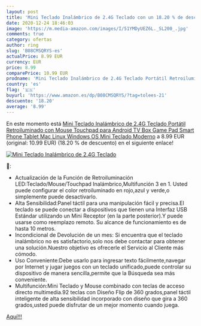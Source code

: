 ```yaml
---
layout: post
title: 'Mini Teclado Inalámbrico de 2.4G Teclado con un 18.20 % de descuento'
date: 2020-12-24 18:46:03
image: 'https://m.media-amazon.com/images/I/51YMDyUEZ6L._SL200_.jpg'
comments: true
category: ofertas
author: ring
slug: 'B08CMSQRYS-es'
actualPrice: 8.99 EUR
currency: EUR
price: 8.99
comparePrice: 10.99 EUR
prodname: 'Mini Teclado Inalámbrico de 2.4G Teclado Portátil Retroiluminado con Mouse Touchpad para Android TV Box Game Pad Smart Phone Tablet Mac Linux Windows OS Mini Teclado Moderno'
country: 'es'
flag: '🇪🇸'
buyurl: 'https://www.amazon.es/dp/B08CMSQRYS/?tag=tolees-21'
descuento: '18.20'
average: '8.99'
---
```


En este momento está [Mini Teclado Inalámbrico de 2.4G Teclado Portátil Retroiluminado con Mouse Touchpad para Android TV Box Game Pad Smart Phone Tablet Mac Linux Windows OS Mini Teclado Moderno](https://www.amazon.es/dp/B08CMSQRYS/?tag=tolees-21) a 8.99 EUR (original: 10.99 EUR) (18.20 %  de descuento) en el siguiente enlace!

[![Mini Teclado Inalámbrico de 2.4G Teclado](https://m.media-amazon.com/images/I/51YMDyUEZ6L._SL200_.jpg)](https://www.amazon.es/dp/B08CMSQRYS/?tag=tolees-21)

🔎:

- Actualización de la Función de Retroiluminación LED:Teclado/Mouse/Touchpad Inalámbrico,Multifunción 3 en 1. Usted puede configurar el color retroiluminado en rojo,azul y verde,o simplemente puede desactivarlo.
- Alta Sensibilidad:Panel táctil para una manipulación fácil y precisa.El teclado se puede conectar a dispositivos que tienen una Interfaz USB Estándar utilizando un Mini Receptor (en la parte posterior).Y puede usarse como reemplazo remoto. Su alcance de funcionamiento es de hasta 10 metros.
- Incondicional de Devolución de un mes: Si encuentra que el teclado inalámbrico no es satisfactorio,solo nos debe contactar para obtener una solución.Nuestro objetivo es ofrecerle el Servicio al Cliente más cómodo.
- Uso Conveniente:Debe usarlo para ingresar texto fácilmente,navegar por Internet y jugar juegos con un teclado unificado,puede controlar su dispositivo de manera sencilla,permite que la Búsqueda sea más conveniente.
- Multifunción:Mini Teclado y Mouse combinado con teclas de acceso directo multimedia.92 teclas con Diseño Flip de 360 grados,panel táctil inteligente de alta sensibilidad incorporado con diseño que gira a 360 grados,usted puede disfrutar de un mejor momento cuando juega.

[Aquí!!!](https://www.amazon.es/dp/B08CMSQRYS/?tag=tolees-21)
